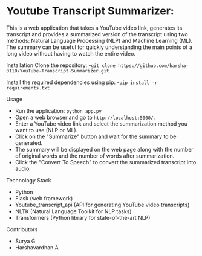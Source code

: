 # Youtube Transcript Summarizer:

This is a web application that takes a YouTube video link, generates its transcript and provides a summarized version of the transcript using two methods: Natural Language Processing (NLP) and Machine Learning (ML). The summary can be useful for quickly understanding the main points of a long video without having to watch the entire video.

Installation
Clone the repository:
-`git clone https://github.com/harsha-0110/YouTube-Transcript-Summarizer.git`

Install the required dependencies using pip:
-`pip install -r requirements.txt`

Usage
- Run the application:
    `python app.py`
- Open a web browser and go to `http://localhost:5000/`.
- Enter a YouTube video link and select the summarization method you want to use (NLP or ML).
- Click on the "Summarize" button and wait for the summary to be generated.
- The summary will be displayed on the web page along with the number of original words and the number of words after summarization.
- Click the "Convert To Speech" to convert the summarized transcript into audio. 

Technology Stack
- Python
- Flask (web framework)
- Youtube_transcript_api (API for generating YouTube video transcripts)
- NLTK (Natural Language Toolkit for NLP tasks)
- Transformers (Python library for state-of-the-art NLP)

Contributors
- Surya G
- Harshavardhan A
